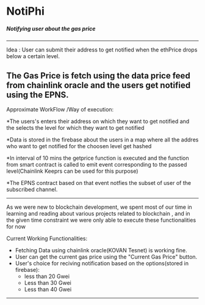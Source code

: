 # NotiPhi

##### Notifying user about the gas price
--------------------------------------------------------------------------------------------------------------------------------------------------------------
Idea : User can submit their address to get notified when the ethPrice drops below a certain level.

The Gas Price is fetch using the data price feed from chainlink oracle and the users get notified using the EPNS.
----------------------------------------------------------------------------------------------------------------------------------------------------------

Approximate WorkFlow /Way of execution:

*The users's enters their address on which they want to get notified and the selects the level for which they want to get notified

*Data is stored in the firebase about the users in a map where all the addres who want to get notified for the choosen level get hashed

*In interval of 10 mins the getprice function is executed and the function from smart contract is called to emit event corresponding to the passed level(Chainlink Keeprs can be used for this purpose)

*The EPNS contract based on that event notfies the subset of user of the subscribed channel.

------------------------------------------------------------------------------------------------------------------------------------------------------------

As we were new to blockchain development, we spent most of our time in learning and reading about various projects related to blockchain , and in the given time constraint we were only able to execute these functionalities for now

Current Working Functionalities:

* Fetching Data using chainlink oracle(KOVAN Tesnet) is working fine.
* User can get the current gas price using the "Current Gas Price" button.
* User's choice for reciving notification based on the options(stored in firebase):
    * less than 20 Gwei
    * Less than 30 Gwei
    * Less than 40 Gwei
  
------------------------------------------------------------------------------------------------------------------------------------------------------------




